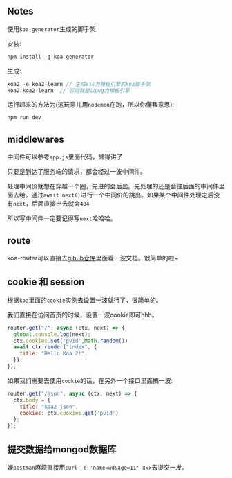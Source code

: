 ## Notes
使用`koa-generator`生成的脚手架

安装:
```js
npm install -g koa-generator
```

生成:
```js
koa2 -e koa2-learn // 生成ejs为模板引擎的koa脚手架
koa2 koa2-learn  // 否则就是以pug为模板引擎
```

运行起来的方法为(这玩意儿用`nodemon`在跑，所以你懂我意思):
```js
npm run dev
```

## middlewares
中间件可以参考`app.js`里面代码，懒得讲了

只要是到达了服务端的请求，都会经过一波中间件。

处理中间价就想在穿越一个圈，先进的会后出。先处理的还是会往后面的中间件里面去给。通过`await next()`进行一个中间价的跳出。如果某个中间件处理之后没有`next`，后面直接出去就会`404`

所以写中间件一定要记得写`next`哈哈哈。

## route 

koa-router可以直接去[gihub仓库](https://github.com/ZijianHe/koa-router)里面看一波文档。很简单的啦~

## cookie 和 session
根据`koa`里面的`cookie`实例去设置一波就行了，很简单的。

我们直接在访问首页的时候，设置一波cookie即可hhh。
```js
router.get("/", async (ctx, next) => {
  global.console.log(next);
  ctx.cookies.set('pvid',Math.random())
  await ctx.render("index", {
    title: "Hello Koa 2!",
  });
});
```

如果我们需要去使用`cookie`的话，在另外一个接口里面搞一波:
```js
router.get("/json", async (ctx, next) => {
  ctx.body = {
    title: "koa2 json",
    cookies: ctx.cookies.get('pvid')
  };
});
```

## 提交数据给mongod数据库　
嫌`postman`麻烦直接用`curl -d 'name=wd&age=11' xxx`去提交一发。